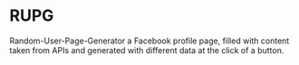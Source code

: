 # RUPG
Random-User-Page-Generator  a Facebook profile page, filled with content taken from APIs and generated with different data at the click of a button.
